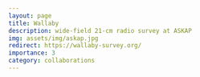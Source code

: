 ```yaml
---
layout: page
title: Wallaby
description: wide-field 21-cm radio survey at ASKAP
img: assets/img/askap.jpg
redirect: https://wallaby-survey.org/
importance: 3
category: collaborations
---
```

